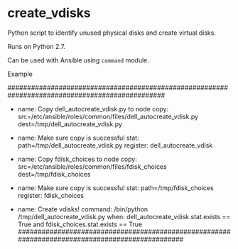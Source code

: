 # create_vdisks

Python script to identify unused physical disks and create virtual disks.

Runs on Python 2.7.

Can be used with Ansible using `command` module.

Example

################################################################################################
- name: Copy dell_autocreate_vdisk.py to node
  copy: src=/etc/ansible/roles/common/files/dell_autocreate_vdisk.py dest=/tmp/dell_autocreate_vdisk.py

- name: Make sure copy is successful
  stat: path=/tmp/dell_autocreate_vdisk.py
  register: dell_autocreate_vdisk

- name: Copy fdisk_choices to node
  copy: src=/etc/ansible/roles/common/files/fdisk_choices dest=/tmp/fdisk_choices

- name: Make sure copy is successful
  stat: path=/tmp/fdisk_choices
  register: fdisk_choices

- name: Create vdisks!
  command: /bin/python /tmp/dell_autocreate_vdisk.py
  when: dell_autocreate_vdisk.stat.exists == True and fdisk_choices.stat.exists == True
################################################################################################